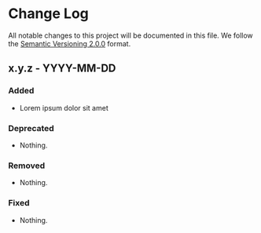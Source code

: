 # Change Log

All notable changes to this project will be documented in this file.
We follow the [Semantic Versioning 2.0.0](http://semver.org/) format.

## x.y.z - YYYY-MM-DD

### Added

- Lorem ipsum dolor sit amet

### Deprecated

- Nothing.

### Removed

- Nothing.

### Fixed

- Nothing.
